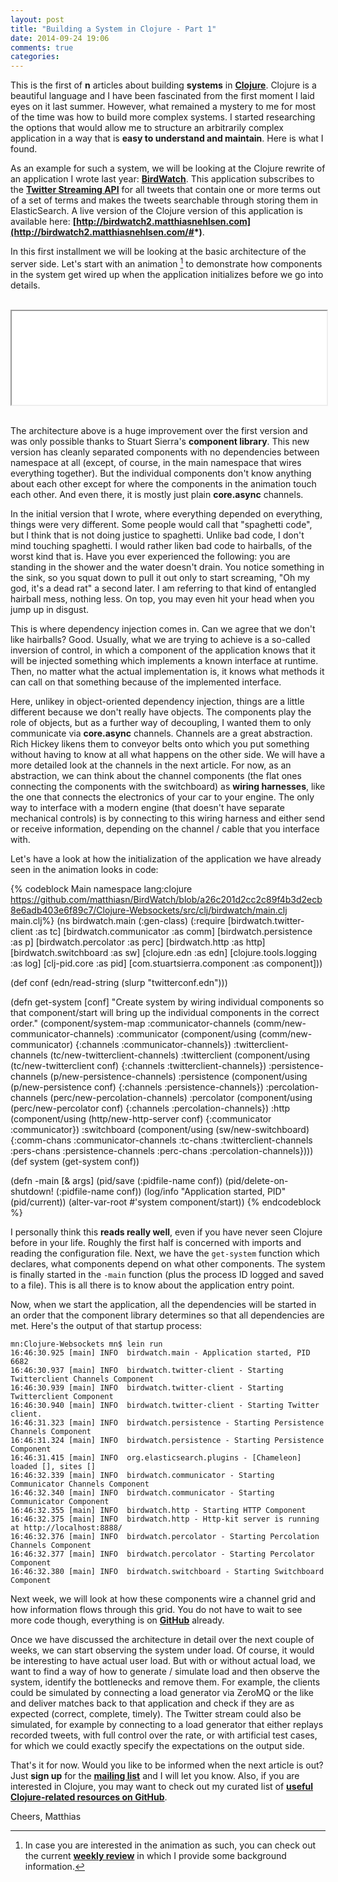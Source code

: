 ```yaml
---
layout: post
title: "Building a System in Clojure - Part 1"
date: 2014-09-24 19:06
comments: true
categories: 
---
```

This is the first of **n** articles about building **systems** in **[Clojure](http://clojure.org/)**. Clojure is a beautiful language and I have been fascinated from the first moment I laid eyes on it last summer. However, what remained a mystery to me for most of the time was how to build more complex systems. I started researching the options that would allow me to structure an arbitrarily complex application in a way that is **easy to understand and maintain**. Here is what I found.

<!-- more -->

As an example for such a system, we will be looking at the Clojure rewrite of an application I wrote last year: **[BirdWatch](https://github.com/matthiasn/BirdWatch)**. This application subscribes to the **[Twitter Streaming API](https://dev.twitter.com/docs/streaming-apis)** for all tweets that contain one or more terms out of a set of terms and makes the tweets searchable through storing them in ElasticSearch. A live version of the Clojure version of this application is available here: **[http://birdwatch2.matthiasnehlsen.com](http://birdwatch2.matthiasnehlsen.com/#*)**.

In this first installment we will be looking at the basic architecture of the server side. Let's start with an animation [^1] to demonstrate how components in the system get wired up when the application initializes before we go into details.

<br/>

<script language="javascript" type="text/javascript">
  function resizeIframe(obj) {
    obj.style.height = obj.contentWindow.document.body.scrollHeight + 'px';
    obj.style.width = obj.contentWindow.document.body.scrollWidth + 'px';
  }
</script>

<iframe width="100%;" src="/iframes/bw-anim/index.html" scrolling="no" onload="javascript:resizeIframe(this);" ></iframe>

<br/>
<br/>

The architecture above is a huge improvement over the first version and was only possible thanks to Stuart Sierra's **component library**. This new version has cleanly separated components with no dependencies between namespace at all (except, of course, in the main namespace that wires everything together). But the individual components don't know anything about each other except for where the components in the animation touch each other. And even there, it is mostly just plain **core.async** channels.

In the initial version that I wrote, where everything depended on everything, things were very different. Some people would call that "spaghetti code", but I think that is not doing justice to spaghetti. Unlike bad code, I don't mind touching spaghetti. I would rather liken bad code to hairballs, of the worst kind that is. Have you ever experienced the following: you are standing in the shower and the water doesn't drain. You notice something in the sink, so you squat down to pull it out only to start screaming, "Oh my god, it's a dead rat" a second later. I am referring to that kind of entangled hairball mess, nothing less. On top, you may even hit your head when you jump up in disgust. 

This is where dependency injection comes in. Can we agree that we don't like hairballs? Good. Usually, what we are trying to achieve is a so-called inversion of control, in which a component of the application knows that it will be injected something which implements a known interface at runtime. Then, no matter what the actual implementation is, it knows what methods it can call on that something because of the implemented interface.

Here, unlikey in object-oriented dependency injection, things are a little different because we don't really have objects. The components play the role of objects, but as a further way of decoupling, I wanted them to only communicate via **core.async** channels. Channels are a great abstraction. Rich Hickey likens them to conveyor belts onto which you put something without having to know at all what happens on the other side. We will have a more detailed look at the channels in the next article. For now, as an abstraction, we can think about the channel components (the flat ones connecting the components with the switchboard) as **wiring harnesses**, like the one that connects the electronics of your car to your engine. The only way to interface with a modern engine (that doesn't have separate mechanical controls) is by connecting to this wiring harness and either send or receive information, depending on the channel / cable that you interface with.

Let's have a look at how the initialization of the application we have already seen in the animation looks in code:

{% codeblock Main namespace lang:clojure https://github.com/matthiasn/BirdWatch/blob/a26c201d2cc2c89f4b3d2ecb8e6adb403e6f89c7/Clojure-Websockets/src/clj/birdwatch/main.clj main.clj%}
(ns birdwatch.main
  (:gen-class)
  (:require
   [birdwatch.twitter-client :as tc]
   [birdwatch.communicator :as comm]
   [birdwatch.persistence :as p]
   [birdwatch.percolator :as perc]
   [birdwatch.http :as http]
   [birdwatch.switchboard :as sw]
   [clojure.edn :as edn]
   [clojure.tools.logging :as log]
   [clj-pid.core :as pid]
   [com.stuartsierra.component :as component]))

(def conf (edn/read-string (slurp "twitterconf.edn")))

(defn get-system [conf]
  "Create system by wiring individual components so that component/start
  will bring up the individual components in the correct order."
  (component/system-map
   :communicator-channels (comm/new-communicator-channels)
   :communicator  (component/using (comm/new-communicator) {:channels :communicator-channels})
   :twitterclient-channels (tc/new-twitterclient-channels)
   :twitterclient (component/using (tc/new-twitterclient conf) {:channels :twitterclient-channels})
   :persistence-channels (p/new-persistence-channels)
   :persistence   (component/using (p/new-persistence conf) {:channels :persistence-channels})
   :percolation-channels (perc/new-percolation-channels)
   :percolator    (component/using (perc/new-percolator conf) {:channels :percolation-channels})
   :http          (component/using (http/new-http-server conf) {:communicator :communicator})
   :switchboard   (component/using (sw/new-switchboard) {:comm-chans :communicator-channels
                                                         :tc-chans :twitterclient-channels
                                                         :pers-chans :persistence-channels
                                                         :perc-chans :percolation-channels})))
(def system (get-system conf))

(defn -main [& args]
  (pid/save (:pidfile-name conf))
  (pid/delete-on-shutdown! (:pidfile-name conf))
  (log/info "Application started, PID" (pid/current))
  (alter-var-root #'system component/start))
{% endcodeblock %}

I personally think this **reads really well**, even if you have never seen Clojure before in your life. Roughly the first half is concerned with imports and reading the configuration file. Next, we have the ````get-system```` function which declares, what components depend on what other components. The system is finally started in the ````-main```` function (plus the process ID logged and saved to a file). This is all there is to know about the application entry point. 

Now, when we start the application, all the dependencies will be started in an order that the component library determines so that all dependencies are met. Here's the output of that startup process:

    mn:Clojure-Websockets mn$ lein run
    16:46:30.925 [main] INFO  birdwatch.main - Application started, PID 6682
    16:46:30.937 [main] INFO  birdwatch.twitter-client - Starting Twitterclient Channels Component
    16:46:30.939 [main] INFO  birdwatch.twitter-client - Starting Twitterclient Component
    16:46:30.940 [main] INFO  birdwatch.twitter-client - Starting Twitter client.
    16:46:31.323 [main] INFO  birdwatch.persistence - Starting Persistence Channels Component
    16:46:31.324 [main] INFO  birdwatch.persistence - Starting Persistence Component
    16:46:31.415 [main] INFO  org.elasticsearch.plugins - [Chameleon] loaded [], sites []
    16:46:32.339 [main] INFO  birdwatch.communicator - Starting Communicator Channels Component
    16:46:32.340 [main] INFO  birdwatch.communicator - Starting Communicator Component
    16:46:32.355 [main] INFO  birdwatch.http - Starting HTTP Component
    16:46:32.375 [main] INFO  birdwatch.http - Http-kit server is running at http://localhost:8888/
    16:46:32.376 [main] INFO  birdwatch.percolator - Starting Percolation Channels Component
    16:46:32.377 [main] INFO  birdwatch.percolator - Starting Percolator Component
    16:46:32.380 [main] INFO  birdwatch.switchboard - Starting Switchboard Component

Next week, we will look at how these components wire a channel grid and how information flows through this grid. You do not have to wait to see more code though, everything is on **[GitHub](https://github.com/matthiasn/BirdWatch)** already.

Once we have discussed the architecture in detail over the next couple of weeks, we can start observing the system under load. Of course, it would be interesting to have actual user load. But with or without actual load, we want to find a way of how to generate / simulate load and then observe the system, identify the bottlenecks and remove them. For example, the clients could be simulated by connecting a load generator via ZeroMQ or the like and deliver matches back to that application and check if they are as expected (correct, complete, timely). The Twitter stream could also be simulated, for example by connecting to a load generator that either replays recorded tweets, with full control over the rate, or with artificial test cases, for which we could exactly specify the expectations on the output side.

That's it for now. Would you like to be informed when the next article is out? Just **sign up** for the <a href="http://eepurl.com/y0HWv" target="_blank"><strong>mailing list</strong></a> and I will let you know. Also, if you are interested in Clojure, you may want to check out my curated list of **[useful Clojure-related resources on GitHub](https://github.com/matthiasn/Clojure-Resources)**.

Cheers,
Matthias

[^1]: In case you are interested in the animation as such, you can check out the current **[weekly review](/blog/2014/09/23/weekly-update/)** in which I provide some background information.
